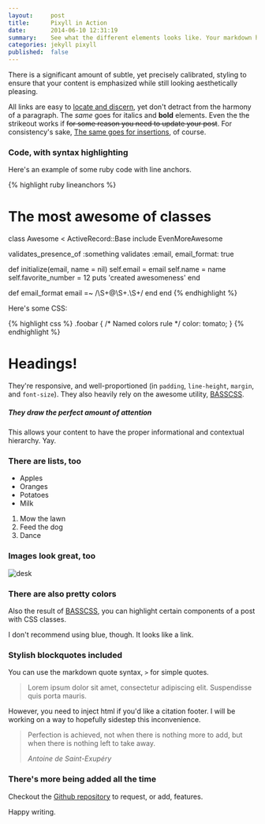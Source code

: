 ```yaml
---
layout:     post
title:      Pixyll in Action
date:       2014-06-10 12:31:19
summary:    See what the different elements looks like. Your markdown has never looked better. I promise.
categories: jekyll pixyll
published:  false
---
```


There is a significant amount of subtle, yet precisely calibrated, styling to ensure
that your content is emphasized while still looking aesthetically pleasing.

All links are easy to [locate and discern](#), yet don't detract from the harmony
of a paragraph. The _same_ goes for italics and __bold__ elements. Even the the strikeout
works if <del>for some reason you need to update your post</del>. For consistency's sake,
<ins>The same goes for insertions</ins>, of course.

### Code, with syntax highlighting

Here's an example of some ruby code with line anchors.

{% highlight ruby lineanchors %}
# The most awesome of classes
class Awesome < ActiveRecord::Base
  include EvenMoreAwesome

  validates_presence_of :something
  validates :email, email_format: true

  def initialize(email, name = nil)
    self.email = email
    self.name = name
    self.favorite_number = 12
    puts 'created awesomeness'
  end

  def email_format
    email =~ /\S+@\S+\.\S+/
  end
end
{% endhighlight %}

Here's some CSS:

{% highlight css %}
.foobar {
  /* Named colors rule */
  color: tomato;
}
{% endhighlight %}

# Headings!

They're responsive, and well-proportioned (in `padding`, `line-height`, `margin`, and `font-size`).
They also heavily rely on the awesome utility, [BASSCSS](http://www.basscss.com/).

##### They draw the perfect amount of attention

This allows your content to have the proper informational and contextual hierarchy. Yay.

### There are lists, too

  * Apples
  * Oranges
  * Potatoes
  * Milk

  1. Mow the lawn
  2. Feed the dog
  3. Dance

### Images look great, too

![desk](https://cloud.githubusercontent.com/assets/1424573/3378137/abac6d7c-fbe6-11e3-8e09-55745b6a8176.png)


### There are also pretty colors

Also the result of [BASSCSS](http://www.basscss.com/), you can <span class="bg-dark-gray white">highlight</span> certain components
of a <span class="red">post</span> <span class="mid-gray">with</span> <span class="green">CSS</span> <span class="orange">classes</span>.

I don't recommend using blue, though. It looks like a <span class="blue">link</span>.

### Stylish blockquotes included

You can use the markdown quote syntax, `>` for simple quotes.

> Lorem ipsum dolor sit amet, consectetur adipiscing elit. Suspendisse quis porta mauris.

However, you need to inject html if you'd like a citation footer. I will be working on a way to
hopefully sidestep this inconvenience.

<blockquote>
  <p>
    Perfection is achieved, not when there is nothing more to add, but when there is nothing left to take away.
  </p>
  <footer><cite title="Antoine de Saint-Exupéry">Antoine de Saint-Exupéry</cite></footer>
</blockquote>

### There's more being added all the time

Checkout the [Github repository](https://github.com/johnotander/pixyll) to request,
or add, features.

Happy writing.

